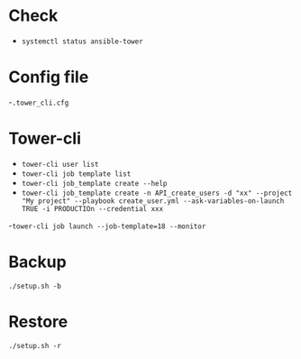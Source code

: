 # Check
- `systemctl status ansible-tower`

# Config file
-`.tower_cli.cfg`

# Tower-cli

- `tower-cli user list`
- `tower-cli job template list`
- `tower-cli job_template create --help`
- `tower-cli job_template create -n API_create_users -d "xx"
--project "My project" --playbook create_user.yml --ask-variables-on-launch TRUE -i PRODUCTIOn --credential xxx
`

-`tower-cli job launch --job-template=18 --monitor`

# Backup
`./setup.sh -b`

# Restore
`./setup.sh -r`



